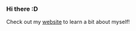 ### Hi there :D

Check out my [website](https://brandon-joel-gonzalez.github.io/) to learn a bit about myself!
